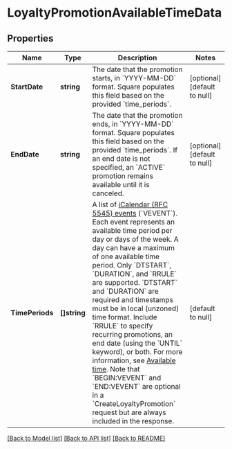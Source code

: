 # LoyaltyPromotionAvailableTimeData

## Properties
Name | Type | Description | Notes
------------ | ------------- | ------------- | -------------
**StartDate** | **string** | The date that the promotion starts, in &#x60;YYYY-MM-DD&#x60; format. Square populates this field based on the provided &#x60;time_periods&#x60;. | [optional] [default to null]
**EndDate** | **string** | The date that the promotion ends, in &#x60;YYYY-MM-DD&#x60; format. Square populates this field based on the provided &#x60;time_periods&#x60;. If an end date is not specified, an &#x60;ACTIVE&#x60; promotion remains available until it is canceled. | [optional] [default to null]
**TimePeriods** | **[]string** | A list of [iCalendar (RFC 5545) events](https://tools.ietf.org/html/rfc5545#section-3.6.1) (&#x60;VEVENT&#x60;). Each event represents an available time period per day or days of the week.  A day can have a maximum of one available time period.  Only &#x60;DTSTART&#x60;, &#x60;DURATION&#x60;, and &#x60;RRULE&#x60; are supported. &#x60;DTSTART&#x60; and &#x60;DURATION&#x60; are required and timestamps must be in local (unzoned) time format. Include &#x60;RRULE&#x60; to specify recurring promotions, an end date (using the &#x60;UNTIL&#x60; keyword), or both. For more information, see [Available time](https://developer.squareup.com/docs/loyalty-api/loyalty-promotions#available-time).  Note that &#x60;BEGIN:VEVENT&#x60; and &#x60;END:VEVENT&#x60; are optional in a &#x60;CreateLoyaltyPromotion&#x60; request but are always included in the response. | [default to null]

[[Back to Model list]](../README.md#documentation-for-models) [[Back to API list]](../README.md#documentation-for-api-endpoints) [[Back to README]](../README.md)

